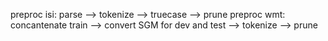 preproc isi: parse --> tokenize --> truecase --> prune
preproc wmt: concantenate train --> convert SGM for dev and test --> tokenize --> prune
